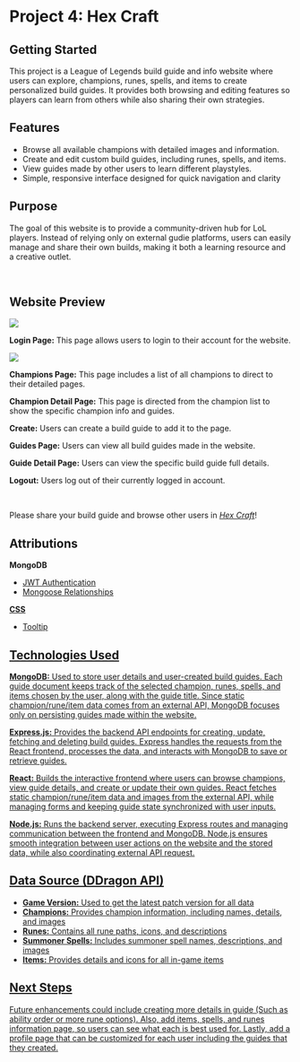 <h1>Project 4: Hex Craft</h1>
<h2>Getting Started</h2>
<p>
This project is a League of Legends build guide and info website where users can explore, champions, runes, spells, and items to create personalized build guides. It provides both browsing and editing features so players can learn from others while also sharing their own strategies.
</p>
<h2>Features</h2>
<ul>
<li>Browse all available champions with detailed images and information.</li>
<li>Create and edit custom build guides, including runes, spells, and items.</li>
<li>View guides made by other users to learn different playstyles.</li>
<li>Simple, responsive interface designed for quick navigation and clarity</li>
</ul>
<h2>Purpose</h2>
<p>
The goal of this website is to provide a community-driven hub for LoL players. Instead of relying only on external gudie platforms, users can easily manage and share their own builds, making it both a learning resource and a creative outlet.
</p>
</br>
<h2>Website Preview</h2>
<img src="sign-up.png">
<p>
<b>Login Page:</b> This page allows users to login to their account for the website.
</p>
<img src="PagePic.png">
<p>
<b>Champions Page:</b> This page includes a list of all champions to direct to their detailed pages.
</p>
<p>
<b>Champion Detail Page:</b> This page is directed from the champion list to show the specific champion info and guides.
</p>
<p>
<b>Create:</b> Users can create a build guide to add it to the page.
</p>
<p>
<b>Guides Page:</b> Users can view all build guides made in the website.
</p>
<p>
<b>Guide Detail Page:</b> Users can view the specific build guide full details.
<p>
<b>Logout:</b> Users log out of their currently logged in account.
</p>
</br>
<p>Please share your build guide and browse other users in <i><a href="">Hex Craft</a></i>!</p>

<h2>Attributions</h2>
<p><b>MongoDB</b></p>
<ul>
<li><a href="https://github.com/GA-SEB-8/JWT-Auth-Frontend">JWT Authentication</li>
<li><a href="https://github.com/GA-SEB-8/Unit02-Week02-Day01-Mongoose-Relationships">Mongoose Relationships</li>
</ul>

<p><b>CSS</b></p>
<ul>
<li><a href="https://www.w3schools.com/css/css_tooltip.asp">Tooltip</li>
</ul>

<h2>Technologies Used</h2>
<p>
<b>MongoDB:</b> Used to store user details and user-created build guides. Each guide document keeps track of the selected champion, runes, spells, and items chosen by the user, along with the guide title. Since static champion/rune/item data comes from an external API, MongoDB focuses only on persisting guides made within the website.
</p>
<p>
<b>Express.js:</b> Provides the backend API endpoints for creating, update, fetching and deleting build guides. Express handles the requests from the React frontend, processes the data, and interacts with MongoDB to save or retrieve guides.
</p>
<p>
<b>React:</b> Builds the interactive frontend where users can browse champions, view guide details, and create or update their own guides. React fetches static champion/rune/item data and images from the external API, while managing forms and keeping guide state synchronized with user inputs. 
</p>
<p>
<b>Node.js:</b> Runs the backend server, executing Express routes and managing communication between the frontend and MongoDB. Node.js ensures smooth integration between user actions on the website and the stored data, while also coordinating external API request.
</p>
<h2>Data Source (DDragon API)</h2>
<ul>
<li><b><a href="https://ddragon.leagueoflegends.com/api/versions.json">Game Version:</b> Used to get the latest patch version for all data</li>
<li><b><a href="https://ddragon.leagueoflegends.com/cdn/15.18.1/data/en_US/champion.json">Champions:</b> Provides champion information, including names, details, and images</li>
<li><b><a href="https://ddragon.leagueoflegends.com/cdn/15.18.1/data/en_US/runesReforged.json">Runes:</b> Contains all rune paths, icons, and descriptions</li>
<li><b><a href="https://ddragon.leagueoflegends.com/cdn/15.18.1/data/en_US/summoner.json">Summoner Spells:</b> Includes summoner spell names, descriptions, and images</li>
<li><b><a href="https://ddragon.leagueoflegends.com/cdn/15.18.1/data/en_US/item.json">Items:</b> Provides details and icons for all in-game items</li>
</ul>
<h2>Next Steps</h2>
<p>
Future enhancements could include creating more details in guide (Such as ability order or more rune options). Also, add items, spells, and runes information page, so users can see what each is best used for. Lastly, add a profile page that can be customized for each user including the guides that they created.
</p>
